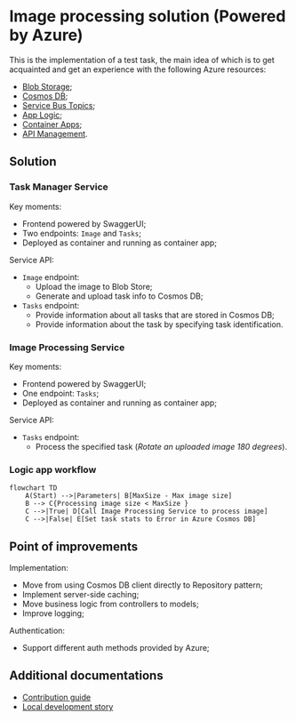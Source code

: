 # Image processing solution (Powered by Azure)

This is the implementation of a test task, the main idea of which is to get acquainted and get an experience with the following Azure resources:

- [Blob Storage](https://learn.microsoft.com/en-us/azure/storage/blobs/storage-blobs-introduction);
- [Cosmos DB](https://learn.microsoft.com/en-us/azure/cosmos-db/introduction);
- [Service Bus Topics](https://learn.microsoft.com/en-us/azure/service-bus-messaging/service-bus-queues-topics-subscriptions);
- [App Logic](https://learn.microsoft.com/en-us/azure/logic-apps/logic-apps-overview);
- [Container Apps](https://learn.microsoft.com/en-us/azure/container-apps/overview);
- [API Management](https://learn.microsoft.com/en-us/azure/api-management/api-management-key-concepts).

## Solution

### Task Manager Service

Key moments:

- Frontend powered by SwaggerUI;
- Two endpoints: `Image` and `Tasks`;
- Deployed as container and running as container app;

Service API:

- `Image` endpoint:
  - Upload the image to Blob Store;
  - Generate and upload task info to Cosmos DB;
- `Tasks` endpoint:
  - Provide information about all tasks that are stored in Cosmos DB;
  - Provide information about the task by specifying task identification.

### Image Processing Service

Key moments:

- Frontend powered by SwaggerUI;
- One endpoint: `Tasks`;
- Deployed as container and running as container app;

Service API:

- `Tasks` endpoint:
  - Process the specified task (*Rotate an uploaded image 180 degrees*).

### Logic app workflow

```mermaid
flowchart TD
    A(Start) -->|Parameters| B[MaxSize - Max image size]
    B --> C{Processing image size < MaxSize }
    C -->|True| D[Call Image Processing Service to process image]
    C -->|False| E[Set task stats to Error in Azure Cosmos DB]
```

## Point of improvements

Implementation:

- Move from using Cosmos DB client directly to Repository pattern;
- Implement server-side caching;
- Move business logic from controllers to models;
- Improve logging;

Authentication:

- Support different auth methods provided by Azure;

## Additional documentations

- [Contribution guide](./.documentation/contribution-guide.md)
- [Local development story](./.documentation/local-development-story.md)
